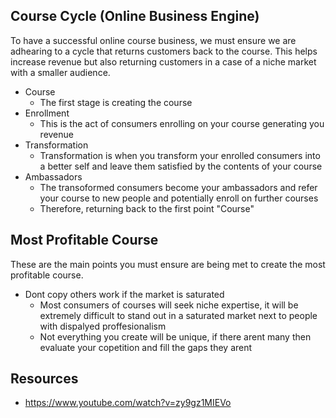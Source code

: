 ## Course Cycle (Online Business Engine)

To have a successful online course business, we must ensure we are adhearing to a cycle that returns customers back to the course. This helps increase revenue but also returning customers in a case of a niche market with a smaller audience.

- Course
	- The first stage is creating the course
- Enrollment
	- This is the act of consumers enrolling on your course generating you revenue
- Transformation
	- Transformation is when you transform your enrolled consumers into a better self and leave them satisfied by the contents of your course
- Ambassadors
	- The transoformed consumers become your ambassadors and refer your course to new people and potentially enroll on further courses
	- Therefore, returning back to the first point "Course"

## Most Profitable Course

These are the main points you must ensure are being met to create the most profitable course.

- Dont copy others work if the market is saturated
	- Most consumers of courses will seek niche expertise, it will be extremely difficult to stand out in a saturated market next to people with dispalyed proffesionalism
	- Not everything you create will be unique, if there arent many then evaluate your copetition and fill the gaps they arent

## Resources
 - https://www.youtube.com/watch?v=zy9gz1MIEVo